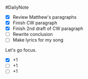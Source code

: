 #DailyNote 

- [x] Review Matthew's paragraphs
- [x] Finish CW paragraph
- [x] Finish 2nd draft of CW paragraph
- [ ] Rewrite conclusion
- [ ] Make lyrics for my song

Let's go focus.

- [x] +1
- [ ] +1
- [ ] +1